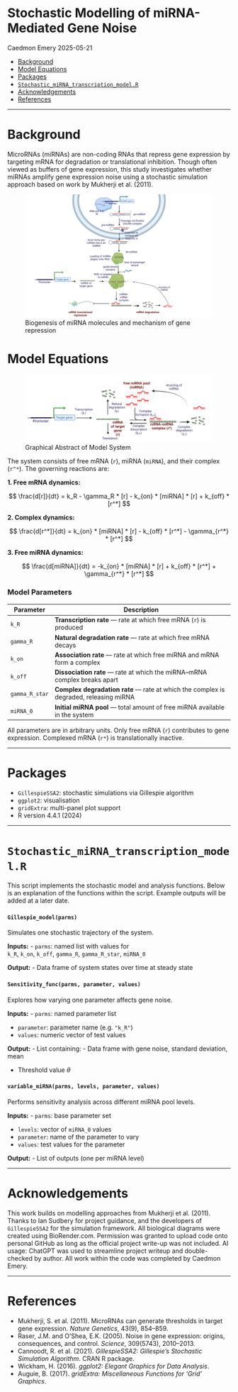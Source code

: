 Stochastic Modelling of miRNA-Mediated Gene Noise
================
Caedmon Emery
2025-05-21

- [Background](#background)
- [Model Equations](#model-equations)
- [Packages](#packages)
- [`Stochastic_miRNA_transcription_model.R`](#stochastic_mirna_transcription_modelr)
- [Acknowledgements](#acknowledgements)
- [References](#references)

------------------------------------------------------------------------

# Background

MicroRNAs (miRNAs) are non-coding RNAs that repress gene expression by
targeting mRNA for degradation or translational inhibition. Though often
viewed as buffers of gene expression, this study investigates whether
miRNAs amplify gene expression noise using a stochastic simulation
approach based on work by Mukherji et al. (2011).

  

<figure>
<img src="docs/Biology_diagram.png"
alt="Biogenesis of miRNA molecules and mechanism of gene repression" />
<figcaption aria-hidden="true">Biogenesis of miRNA molecules and
mechanism of gene repression</figcaption>
</figure>

  

# Model Equations

<figure>
<img src="docs/Equation_Graphics.png"
alt="Graphical Abstract of Model System" />
<figcaption aria-hidden="true">Graphical Abstract of Model
System</figcaption>
</figure>

  

The system consists of free mRNA (`r`), miRNA (`miRNA`), and their
complex (`r^*`). The governing reactions are:

**1. Free mRNA dynamics:**

$$
\frac{d[r]}{dt} = k_R - \gamma_R * [r] - k_{on} * [miRNA] * [r] + k_{off} * [r^*]
$$

**2. Complex dynamics:**

$$
\frac{d[r^*]}{dt} = k_{on} * [miRNA] * [r] - k_{off} * [r^*] - \gamma_{r^*} * [r^*]
$$

**3. Free miRNA dynamics:**

$$
\frac{d[miRNA]}{dt} = -k_{on} * [miRNA] * [r] + k_{off} * [r^*] + \gamma_{r^*} * [r^*]
$$  

### Model Parameters

| Parameter | Description |
|----|----|
| `k_R` | **Transcription rate** — rate at which free mRNA (`r`) is produced |
| `gamma_R` | **Natural degradation rate** — rate at which free mRNA decays |
| `k_on` | **Association rate** — rate at which free miRNA and mRNA form a complex |
| `k_off` | **Dissociation rate** — rate at which the miRNA–mRNA complex breaks apart |
| `gamma_R_star` | **Complex degradation rate** — rate at which the complex is degraded, releasing miRNA |
| `miRNA_0` | **Initial miRNA pool** — total amount of free miRNA available in the system |

All parameters are in arbitrary units. Only free mRNA (`r`) contributes
to gene expression. Complexed mRNA (`r*`) is translationally inactive.

------------------------------------------------------------------------

# Packages

- `GillespieSSA2`: stochastic simulations via Gillespie algorithm  
- `ggplot2`: visualisation  
- `gridExtra`: multi-panel plot support  
- R version 4.4.1 (2024)

------------------------------------------------------------------------

# `Stochastic_miRNA_transcription_model.R`

This script implements the stochastic model and analysis functions.
Below is an explanation of the functions within the script. Example
outputs will be added at a later date.

  

#### `Gillespie_model(parms)`

Simulates one stochastic trajectory of the system.

**Inputs:** - `parms`: named list with values for  
`k_R`, `k_on`, `k_off`, `gamma_R`, `gamma_R_star`, `miRNA_0`

**Output:** - Data frame of system states over time at steady state

  

#### `Sensitivity_func(parms, parameter, values)`

Explores how varying one parameter affects gene noise.

**Inputs:** - `parms`: named parameter list  
- `parameter`: parameter name (e.g. `"k_R"`)  
- `values`: numeric vector of test values

**Output:** - List containing: - Data frame with gene noise, standard
deviation, mean  
- Threshold value $\theta$

  

#### `variable_miRNA(parms, levels, parameter, values)`

Performs sensitivity analysis across different miRNA pool levels.

**Inputs:** - `parms`: base parameter set  
- `levels`: vector of `miRNA_0` values  
- `parameter`: name of the parameter to vary  
- `values`: test values for the parameter

**Output:** - List of outputs (one per miRNA level)

------------------------------------------------------------------------

# Acknowledgements

This work builds on modelling approaches from Mukherji et al. (2011).
Thanks to Ian Sudbery for project guidance, and the developers of
`GillespieSSA2` for the simulation framework. All biological diagrams
were created using BioRender.com. Permission was granted to upload code
onto personal GitHub as long as the official project write-up was not
included. AI usage: ChatGPT was used to streamline project writeup and
double-checked by author. All work within the code was completed by
Caedmon Emery.

------------------------------------------------------------------------

# References

- Mukherji, S. et al. (2011). MicroRNAs can generate thresholds in
  target gene expression. *Nature Genetics*, 43(9), 854–859.  
- Raser, J.M. and O’Shea, E.K. (2005). Noise in gene expression:
  origins, consequences, and control. *Science*, 309(5743), 2010–2013.  
- Cannoodt, R. et al. (2021). *GillespieSSA2: Gillespie’s Stochastic
  Simulation Algorithm*. CRAN R package.  
- Wickham, H. (2016). *ggplot2: Elegant Graphics for Data Analysis*.  
- Auguie, B. (2017). *gridExtra: Miscellaneous Functions for ‘Grid’
  Graphics*.
